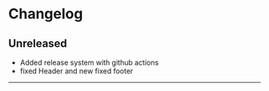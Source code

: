 # Changelog

## Unreleased

- Added release system with github actions
- fixed Header and new fixed footer

---
